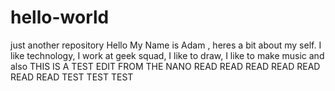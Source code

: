 # hello-world
just another repository
Hello My Name is Adam , heres a bit about my self. I like technology, I work at geek squad, I like to draw, I like to make music and also
THIS IS A TEST EDIT FROM THE NANO
 READ READ READ READ READ READ READ TEST TEST TEST 
